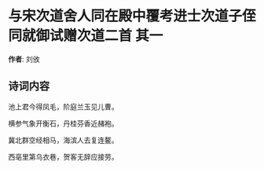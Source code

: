# 与宋次道舍人同在殿中覆考进士次道子侄同就御试赠次道二首  其一

**作者**: 刘攽

## 诗词内容

池上君今得凤毛，阶庭兰玉见儿曹。

横参气象开衡石，丹桂芬香近赭袍。

冀北群空经相马，海滨人去复连鳌。

西亳里第乌衣巷，贺客无辞应接劳。

